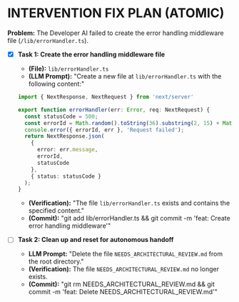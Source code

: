 # INTERVENTION FIX PLAN (ATOMIC)

**Problem:** The Developer AI failed to create the error handling middleware file (`/lib/errorHandler.ts`).

- [x] **Task 1: Create the error handling middleware file**
    - **(File):** `lib/errorHandler.ts`
    - **(LLM Prompt):** "Create a new file at `lib/errorHandler.ts` with the following content:"
    ```typescript
    import { NextResponse, NextRequest } from 'next/server'

    export function errorHandler(err: Error, req: NextRequest) {
      const statusCode = 500;
      const errorId = Math.random().toString(36).substring(2, 15) + Math.random().toString(36).substring(2, 15);
      console.error({ errorId, err }, 'Request failed');
      return NextResponse.json(
        { 
          error: err.message,
          errorId,
          statusCode 
        },
        { status: statusCode }
      );
    }
    ```
    - **(Verification):** "The file `lib/errorHandler.ts` exists and contains the specified content."
    - **(Commit):** "git add lib/errorHandler.ts && git commit -m 'feat: Create error handling middleware'"

- [ ] **Task 2: Clean up and reset for autonomous handoff**
    - **LLM Prompt:** "Delete the file `NEEDS_ARCHITECTURAL_REVIEW.md` from the root directory."
    - **(Verification):** The file `NEEDS_ARCHITECTURAL_REVIEW.md` no longer exists.
    - **(Commit):** "git rm NEEDS_ARCHITECTURAL_REVIEW.md && git commit -m 'feat: Delete NEEDS_ARCHITECTURAL_REVIEW.md'"